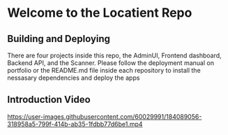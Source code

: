 # Welcome to the Locatient Repo

## Building and Deploying

There are four projects inside this repo, the AdminUI, Frontend dashboard, Backend API, and the Scanner. Please follow the deployment manual on portfolio or the README.md file inside each repository to install the nessasary dependencies and deploy the apps

## Introduction Video

https://user-images.githubusercontent.com/60029991/184089056-318958a5-799f-414b-ab35-1fdbb77d6be1.mp4
